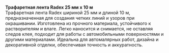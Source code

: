 **Трафаретная лента Radex 25 мм х 10 м**  
Трафаретная лента Radex шириной 25 мм и длиной 10 м, предназначенная для создания четких линий и узоров при окрашивании. Изготовлена из прочного материала, устойчивого к растворителям и влаге. Легко наносится и снимается, не оставляя следов клея, подходит для работы с автомобильными поверхностями и другими материалами. Идеальна для автомалярных работ, дизайна и декоративной отделки, обеспечивая точность и аккуратность.

